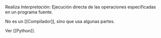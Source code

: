 Realiza _Interpretación_: Ejecución directa de las operaciones especificadas en un programa fuente. 

No es un [[Compilador]], sino que usa algunas partes. 

Ver [[Python]]. 